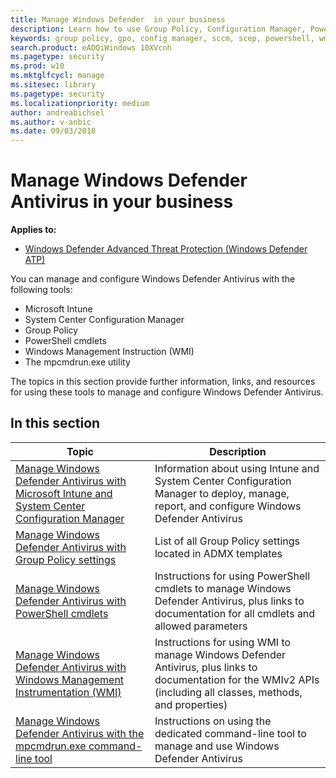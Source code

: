 ```yaml
---
title: Manage Windows Defender  in your business
description: Learn how to use Group Policy, Configuration Manager, PowerShell, WMI, Intune, and the comman line to manage Windows Defender AV
keywords: group policy, gpo, config manager, sccm, scep, powershell, wmi, intune, defender, antivirus, antimalware, security, protection
search.product: eADQiWindows 10XVcnh
ms.pagetype: security
ms.prod: w10
ms.mktglfcycl: manage
ms.sitesec: library
ms.pagetype: security
ms.localizationpriority: medium
author: andreabichsel
ms.author: v-anbic
ms.date: 09/03/2018
---
```


# Manage Windows Defender Antivirus in your business

**Applies to:**

- [Windows Defender Advanced Threat Protection (Windows Defender ATP)](https://go.microsoft.com/fwlink/p/?linkid=2069559)

You can manage and configure Windows Defender Antivirus with the following tools:

- Microsoft Intune
- System Center Configuration Manager
- Group Policy
- PowerShell cmdlets
- Windows Management Instruction (WMI)
- The mpcmdrun.exe utility

The topics in this section provide further information, links, and resources for using these tools to manage and configure Windows Defender Antivirus.

## In this section

Topic | Description
---|---
[Manage Windows Defender Antivirus with Microsoft Intune and System Center Configuration Manager](use-intune-config-manager-windows-defender-antivirus.md)|Information about using Intune and System Center Configuration Manager to deploy, manage, report, and configure Windows Defender Antivirus
[Manage Windows Defender Antivirus with Group Policy settings](use-group-policy-windows-defender-antivirus.md)|List of all Group Policy settings located in ADMX templates
[Manage Windows Defender Antivirus with PowerShell cmdlets](use-powershell-cmdlets-windows-defender-antivirus.md)|Instructions for using PowerShell cmdlets to manage Windows Defender Antivirus, plus links to documentation for all cmdlets and allowed parameters
[Manage Windows Defender Antivirus with Windows Management Instrumentation (WMI)](use-wmi-windows-defender-antivirus.md)| Instructions for using WMI to manage Windows Defender Antivirus, plus links to documentation for the WMIv2 APIs (including all classes, methods, and properties)
[Manage Windows Defender Antivirus with the mpcmdrun.exe command-line tool](command-line-arguments-windows-defender-antivirus.md)|Instructions on using the dedicated command-line tool to manage and use Windows Defender Antivirus
